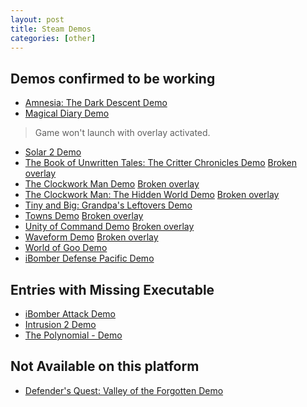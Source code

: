 ```yaml
---
layout: post
title: Steam Demos
categories: [other]
---
```


Demos confirmed to be working
-----------------------------
- [Amnesia: The Dark Descent Demo](http://store.steampowered.com/app/57310/)
- [Magical Diary Demo](http://steamdb.info/app/212140/)
> Game won't launch with overlay activated.

- [Solar 2 Demo](http://store.steampowered.com/app/97010/)
- [The Book of Unwritten Tales: The Critter Chronicles Demo](http://store.steampowered.com/app/226540/) [Broken overlay](#right_info)
- [The Clockwork Man Demo](http://store.steampowered.com/app/111020/) [Broken overlay](#right_info)
- [The Clockwork Man: The Hidden World Demo](http://store.steampowered.com/app/111030/) [Broken overlay](#right_info)
- [Tiny and Big: Grandpa's Leftovers Demo](http://store.steampowered.com/app/214090/)
- [Towns Demo](http://store.steampowered.com/app/221030/) [Broken overlay](#right_info)
- [Unity of Command Demo](http://store.steampowered.com/app/223920/) [Broken overlay](#right_info)
- [Waveform Demo](http://store.steampowered.com/app/208070/) [Broken overlay](#right_info)
- [World of Goo Demo](http://store.steampowered.com/app/22010/)
- [iBomber Defense Pacific Demo](http://store.steampowered.com/app/207630/)

Entries with Missing Executable
-------------------------------
- [iBomber Attack Demo](http://store.steampowered.com/app/224800/)
- [Intrusion 2 Demo](http://store.steampowered.com/app/217470/)
- [The Polynomial - Demo](http://store.steampowered.com/app/67010/)

Not Available on this platform
------------------------------
- [Defender's Quest: Valley of the Forgotten Demo](http://store.steampowered.com/app/223090/)
